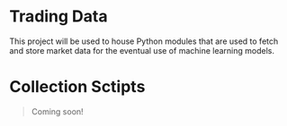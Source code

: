 # Trading Data
This project will be used to house Python modules that are used to fetch and store market data for the eventual use of machine learning models.

# Collection Sctipts
>Coming soon!